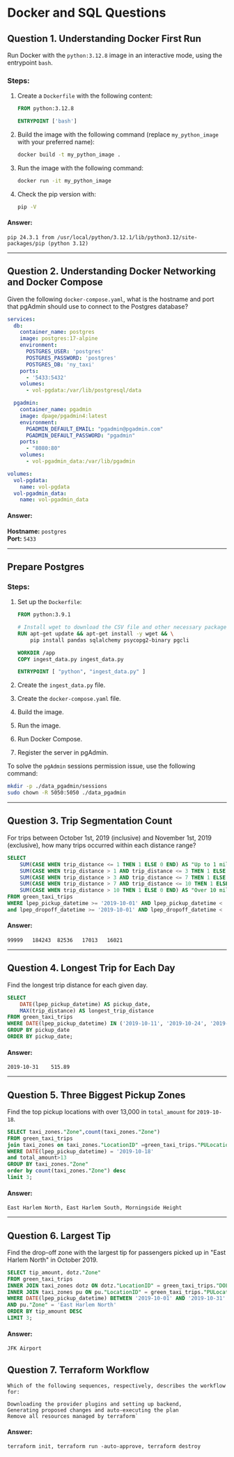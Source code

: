 # Docker and SQL Questions

## Question 1. Understanding Docker First Run

Run Docker with the `python:3.12.8` image in an interactive mode, using the entrypoint `bash`.

### Steps:
1. Create a `Dockerfile` with the following content:

    ```dockerfile
    FROM python:3.12.8
    
    ENTRYPOINT ['bash']
    ```

2. Build the image with the following command (replace `my_python_image` with your preferred name):

    ```sh
    docker build -t my_python_image .
    ```

3. Run the image with the following command:

    ```sh
    docker run -it my_python_image
    ```

4. Check the pip version with:

    ```sh
    pip -V
    ```

#### Answer:
```
pip 24.3.1 from /usr/local/python/3.12.1/lib/python3.12/site-packages/pip (python 3.12)
```

---

## Question 2. Understanding Docker Networking and Docker Compose

Given the following `docker-compose.yaml`, what is the hostname and port that pgAdmin should use to connect to the Postgres database?

```yaml
services:
  db:
    container_name: postgres
    image: postgres:17-alpine
    environment:
      POSTGRES_USER: 'postgres'
      POSTGRES_PASSWORD: 'postgres'
      POSTGRES_DB: 'ny_taxi'
    ports:
      - '5433:5432'
    volumes:
      - vol-pgdata:/var/lib/postgresql/data

  pgadmin:
    container_name: pgadmin
    image: dpage/pgadmin4:latest
    environment:
      PGADMIN_DEFAULT_EMAIL: "pgadmin@pgadmin.com"
      PGADMIN_DEFAULT_PASSWORD: "pgadmin"
    ports:
      - "8080:80"
    volumes:
      - vol-pgadmin_data:/var/lib/pgadmin  

volumes:
  vol-pgdata:
    name: vol-pgdata
  vol-pgadmin_data:
    name: vol-pgadmin_data
```

#### Answer:
**Hostname:** `postgres`  
**Port:** `5433`

---

## Prepare Postgres

### Steps:
1. Set up the `Dockerfile`:

    ```dockerfile
    FROM python:3.9.1
    
    # Install wget to download the CSV file and other necessary packages
    RUN apt-get update && apt-get install -y wget && \
        pip install pandas sqlalchemy psycopg2-binary pgcli
    
    WORKDIR /app
    COPY ingest_data.py ingest_data.py 
    
    ENTRYPOINT [ "python", "ingest_data.py" ]
    ```

2. Create the `ingest_data.py` file.
3. Create the `docker-compose.yaml` file.
4. Build the image.
5. Run the image.
6. Run Docker Compose.
7. Register the server in pgAdmin.

To solve the `pgAdmin` sessions permission issue, use the following command:

```sh
mkdir -p ./data_pgadmin/sessions
sudo chown -R 5050:5050 ./data_pgadmin
```

---

## Question 3. Trip Segmentation Count

For trips between October 1st, 2019 (inclusive) and November 1st, 2019 (exclusive), how many trips occurred within each distance range?

```sql
SELECT
    SUM(CASE WHEN trip_distance <= 1 THEN 1 ELSE 0 END) AS "Up to 1 mile",
    SUM(CASE WHEN trip_distance > 1 AND trip_distance <= 3 THEN 1 ELSE 0 END) AS "1 to 3 miles",
    SUM(CASE WHEN trip_distance > 3 AND trip_distance <= 7 THEN 1 ELSE 0 END) AS "3 to 7 miles",
    SUM(CASE WHEN trip_distance > 7 AND trip_distance <= 10 THEN 1 ELSE 0 END) AS "7 to 10 miles",
    SUM(CASE WHEN trip_distance > 10 THEN 1 ELSE 0 END) AS "Over 10 miles"
FROM green_taxi_trips
WHERE lpep_pickup_datetime >= '2019-10-01' AND lpep_pickup_datetime < '2019-11-01'
and lpep_dropoff_datetime >= '2019-10-01' AND lpep_dropoff_datetime < '2019-11-01';
```

#### Answer:
```
99999   184243  82536   17013   16021
```

---

## Question 4. Longest Trip for Each Day

Find the longest trip distance for each given day.

```sql
SELECT
    DATE(lpep_pickup_datetime) AS pickup_date,
    MAX(trip_distance) AS longest_trip_distance
FROM green_taxi_trips
WHERE DATE(lpep_pickup_datetime) IN ('2019-10-11', '2019-10-24', '2019-10-26', '2019-10-31')
GROUP BY pickup_date
ORDER BY pickup_date;
```

#### Answer:
```
2019-10-31    515.89
```

---

## Question 5. Three Biggest Pickup Zones

Find the top pickup locations with over 13,000 in `total_amount` for `2019-10-18`.

```sql
SELECT taxi_zones."Zone",count(taxi_zones."Zone")
FROM green_taxi_trips
join taxi_zones on taxi_zones."LocationID" =green_taxi_trips."PULocationID"
WHERE DATE(lpep_pickup_datetime) = '2019-10-18'
and total_amount>13
GROUP BY taxi_zones."Zone"
order by count(taxi_zones."Zone") desc
limit 3;
```

#### Answer:
```
East Harlem North, East Harlem South, Morningside Height
```

---

## Question 6. Largest Tip

Find the drop-off zone with the largest tip for passengers picked up in "East Harlem North" in October 2019.

```sql
SELECT tip_amount, dotz."Zone"
FROM green_taxi_trips
INNER JOIN taxi_zones dotz ON dotz."LocationID" = green_taxi_trips."DOLocationID"
INNER JOIN taxi_zones pu ON pu."LocationID" = green_taxi_trips."PULocationID"
WHERE DATE(lpep_pickup_datetime) BETWEEN '2019-10-01' AND '2019-10-31'
AND pu."Zone" = 'East Harlem North'
ORDER BY tip_amount DESC
LIMIT 3;
```

#### Answer:
```
JFK Airport
```
## Question 7. Terraform Workflow
```
Which of the following sequences, respectively, describes the workflow for:

Downloading the provider plugins and setting up backend,
Generating proposed changes and auto-executing the plan
Remove all resources managed by terraform`
```
#### Answer:
```
terraform init, terraform run -auto-approve, terraform destroy
```


